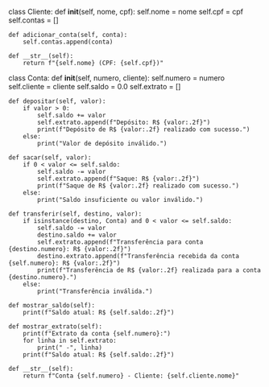 class Cliente:
    def __init__(self, nome, cpf):
        self.nome = nome
        self.cpf = cpf
        self.contas = []

    def adicionar_conta(self, conta):
        self.contas.append(conta)

    def __str__(self):
        return f"{self.nome} (CPF: {self.cpf})"


class Conta:
    def __init__(self, numero, cliente):
        self.numero = numero
        self.cliente = cliente
        self.saldo = 0.0
        self.extrato = []

    def depositar(self, valor):
        if valor > 0:
            self.saldo += valor
            self.extrato.append(f"Depósito: R$ {valor:.2f}")
            print(f"Depósito de R$ {valor:.2f} realizado com sucesso.")
        else:
            print("Valor de depósito inválido.")

    def sacar(self, valor):
        if 0 < valor <= self.saldo:
            self.saldo -= valor
            self.extrato.append(f"Saque: R$ {valor:.2f}")
            print(f"Saque de R$ {valor:.2f} realizado com sucesso.")
        else:
            print("Saldo insuficiente ou valor inválido.")

    def transferir(self, destino, valor):
        if isinstance(destino, Conta) and 0 < valor <= self.saldo:
            self.saldo -= valor
            destino.saldo += valor
            self.extrato.append(f"Transferência para conta {destino.numero}: R$ {valor:.2f}")
            destino.extrato.append(f"Transferência recebida da conta {self.numero}: R$ {valor:.2f}")
            print(f"Transferência de R$ {valor:.2f} realizada para a conta {destino.numero}.")
        else:
            print("Transferência inválida.")

    def mostrar_saldo(self):
        print(f"Saldo atual: R$ {self.saldo:.2f}")

    def mostrar_extrato(self):
        print(f"Extrato da conta {self.numero}:")
        for linha in self.extrato:
            print(" -", linha)
        print(f"Saldo atual: R$ {self.saldo:.2f}")

    def __str__(self):
        return f"Conta {self.numero} - Cliente: {self.cliente.nome}"
